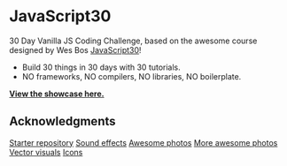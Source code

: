 # JavaScript30
30 Day Vanilla JS Coding Challenge, based on the awesome course designed by Wes Bos [JavaScript30](https://javascript30.com/)!

- Build 30 things in 30 days with 30 tutorials.
- NO frameworks, NO compilers, NO libraries, NO boilerplate.

**[View the showcase here.](https://usjulija.github.io/JS30daysChallenge/)**

## Acknowledgments
[Starter repository](https://github.com/wesbos/JavaScript30)
[Sound effects](http://www.wavsource.com/)
[Awesome photos](https://unsplash.com/)
[More awesome photos](https://www.pexels.com/popular-photos)
[Vector visuals](https://www.freepik.com/)
[Icons](https://www.flaticon.com/)
